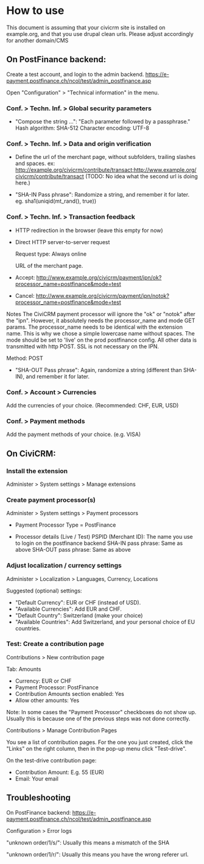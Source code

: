 

# How to use

This document is assuming that your civicrm site is installed on example.org, and that you use drupal clean urls. Please adjust accordingly for another domain/CMS

## On PostFinance backend:

Create a test account, and login to the admin backend.
https://e-payment.postfinance.ch/ncol/test/admin_postfinance.asp

Open "Configuration" > "Technical information" in the menu.


### Conf. > Techn. Inf. > Global security parameters

- "Compose the string ...": "Each parameter followed by a passphrase."
  Hash algorithm: SHA-512
  Character encoding: UTF-8


### Conf. > Techn. Inf. > Data and origin verification

- Define the url of the merchant page, without subfolders, trailing slashes and spaces. ex:
  http://example.org/civicrm/contribute/transact;http://www.example.org/civicrm/contribute/transact
  (TODO: No idea what the second url is doing here.)

- "SHA-IN Pass phrase":
  Randomize a string, and remember it for later. eg. sha1(uniqid(mt_rand(), true))


### Conf. > Techn. Inf. > Transaction feedback

- HTTP redirection in the browser
  (leave this empty for now)

- Direct HTTP server-to-server request

  Request type: Always online

  URL of the merchant page. 
-  Accept: http://www.example.org/civicrm/payment/ipn/ok?processor_name=postfinance&mode=test
-  Cancel: http://www.example.org/civicrm/payment/ipn/notok?processor_name=postfinance&mode=test

  Notes
  The CiviCRM payment processor will ignore the "ok" or "notok" after the "ipn".
  However, it absolutely needs the processor_name and mode GET params.
  The processor_name needs to be identical with the extension name. This is why
  we chose a simple lowercase name without spaces.
  The mode should be set to 'live' on the prod postfinance config.
  All other data is transmitted with http POST. SSL is not necessary on the IPN.

  Method: POST

- "SHA-OUT Pass phrase":
  Again, randomize a string (different than SHA-IN), and remember it for later.


### Conf. > Account > Currencies

Add the currencies of your choice.
(Recommended: CHF, EUR, USD)


### Conf. > Payment methods

Add the payment methods of your choice.
(e.g. VISA)



## On CiviCRM:

### Install the extension

Administer > System settings > Manage extensions


### Create payment processor(s)

Administer > System settings > Payment processors

- Payment Processor Type = PostFinance

- Processor details (Live / Test)
  PSPID (Merchant ID): The name you use to login on the postfinance backend
  SHA-IN pass phrase: Same as above
  SHA-OUT pass phrase: Same as above


### Adjust localization / currency settings

Administer > Localization > Languages, Currency, Locations

Suggested (optional) settings:

- "Default Currency": EUR or CHF (instead of USD).
- "Available Currencies": Add EUR and CHF.
- "Default Country": Switzerland (make your choice)
- "Available Countries": Add Switzerland, and your personal choice of EU countries.


### Test: Create a contribution page

Contributions > New contribution page

Tab: Amounts
- Currency: EUR or CHF
- Payment Processor: PostFinance
- Contribution Amounts section enabled: Yes
- Allow other amounts: Yes

Note: In some cases the "Payment Processor" checkboxes do not show up.
Usually this is because one of the previous steps was not done correctly.

Contributions > Manage Contribution Pages

You see a list of contribution pages. For the one you just created, click the
"Links" on the right column, then in the pop-up menu click "Test-drive".

On the test-drive contribution page:
- Contribution Amount: E.g. 55 (EUR)
- Email: Your email



## Troubleshooting

On PostFinance backend:
https://e-payment.postfinance.ch/ncol/test/admin_postfinance.asp

Configuration > Error logs

"unknown order/1/s/":
Usually this means a mismatch of the SHA

"unknown order/1/r/":
Usually this means you have the wrong referer url.
